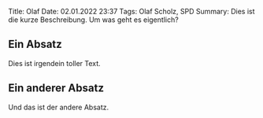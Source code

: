 Title: Olaf
Date: 02.01.2022 23:37
Tags: Olaf Scholz, SPD
Summary: Dies ist die kurze Beschreibung. Um was geht es eigentlich?

## Ein Absatz
Dies ist irgendein toller Text.

## Ein anderer Absatz
Und das ist der andere Absatz.

